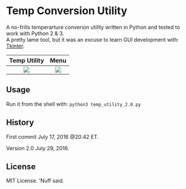 # Temp Conversion Utility
A no-frills temperarture converion utility written in Python and tested to work with Python 2 & 3.  
A pretty lame tool, but it was an excuse to learn GUI development with: [Tkinter](https://wiki.python.org/moin/TkInter). 

Temp Utility               |  Menu
:-------------------------:|:-------------------------:
![](https://github.com/marshki/temp_conversion/blob/master/temp_utility.png)  |  ![](https://github.com/marshki/temp_conversion/blob/master/temp_utility_menu.png)

## Usage 
Run it from the shell with: 
`python3 temp_utility_2.0.py` 

## History 
First commit July 17, 2016 @20:42 ET. 

Version 2.0 July 29, 2016. 

## License 
MIT License. 'Nuff said. 
